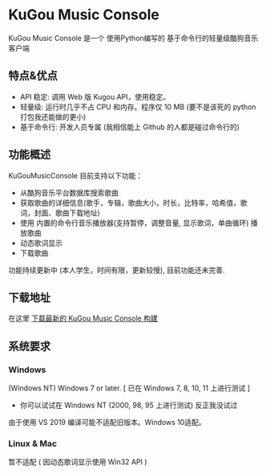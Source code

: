 
# KuGou Music Console

KuGou Music Console 是一个 使用Python编写的 基于命令行的轻量级酷狗音乐客户端

## 特点&优点

* API 稳定: 调用 Web 版 Kugou API，使用稳定。
* 轻量级: 运行时几乎不占 CPU 和内存。程序仅 10 MB (要不是该死的 python 打包我还能做的更小)
* 基于命令行: 开发人员专属 (我相信能上 Github 的人都是碰过命令行的)

## 功能概述

KuGouMusicConsole 目前支持以下功能：

* 从酷狗音乐平台数据库搜索歌曲
* 获取歌曲的详细信息(歌手，专辑，歌曲大小，时长，比特率，哈希值，歌词，封面、歌曲下载地址)
* 使用 内置的命令行音乐播放器(支持暂停，调整音量, 显示歌词，单曲循环) 播放歌曲
* 动态歌词显示
* 下载歌曲

功能持续更新中 (本人学生，时间有限，更新较慢), 目前功能还未完善.

## 下载地址
在这里 [下载最新的 KuGou Music Console 构建](https://github.com/xiaomu18/KuGouMusicConsole/releases)

## 系统要求

### Windows

(Windows NT) Windows 7 or later. [ 已在 Windows 7, 8, 10, 11 上进行测试 ]
* 你可以试试在 Windows NT (2000, 98, 95 上进行测试) 反正我没试过

由于使用 VS 2019 编译可能不适配旧版本。Windows 10适配。

### Linux & Mac

暂不适配 ( 因动态歌词显示使用 Win32 API )
